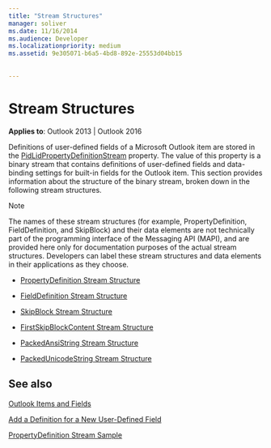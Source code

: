 ```yaml
---
title: "Stream Structures"
manager: soliver
ms.date: 11/16/2014
ms.audience: Developer
ms.localizationpriority: medium
ms.assetid: 9e305071-b6a5-4bd8-892e-25553d04bb15
 
 
---
```


# Stream Structures

  
  
**Applies to**: Outlook 2013 | Outlook 2016 
  
Definitions of user-defined fields of a Microsoft Outlook item are stored in the [PidLidPropertyDefinitionStream](pidlidpropertydefinitionstream-canonical-property.md) property. The value of this property is a binary stream that contains definitions of user-defined fields and data-binding settings for built-in fields for the Outlook item. This section provides information about the structure of the binary stream, broken down in the following stream structures. 
  
> [!NOTE]
> The names of these stream structures (for example, PropertyDefinition, FieldDefinition, and SkipBlock) and their data elements are not technically part of the programming interface of the Messaging API (MAPI), and are provided here only for documentation purposes of the actual stream structures. Developers can label these stream structures and data elements in their applications as they choose. 
  
- [PropertyDefinition Stream Structure](propertydefinition-stream-structure.md)
    
- [FieldDefinition Stream Structure](fielddefinition-stream-structure.md)
    
- [SkipBlock Stream Structure](skipblock-stream-structure.md)
    
- [FirstSkipBlockContent Stream Structure](firstskipblockcontent-stream-structure.md)
    
- [PackedAnsiString Stream Structure](packedansistring-stream-structure.md)
    
- [PackedUnicodeString Stream Structure](packedunicodestring-stream-structure.md)
    
## See also



[Outlook Items and Fields](outlook-items-and-fields.md)
  
[Add a Definition for a New User-Defined Field](how-to-add-a-definition-for-a-new-user-defined-field.md)
  
[PropertyDefinition Stream Sample](propertydefinition-stream-sample.md)

